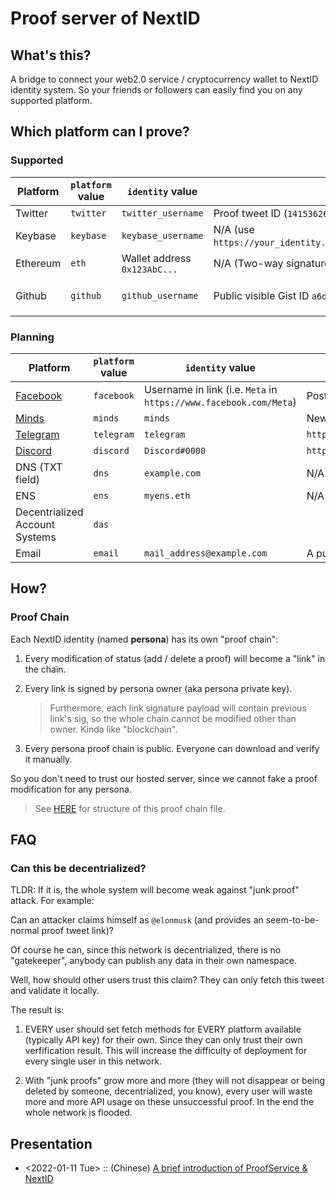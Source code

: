 # Proof server of NextID

## What's this?

A bridge to connect your web2.0 service / cryptocurrency wallet to
NextID identity system. So your friends or followers can easily find
you on any supported platform.

## Which platform can I prove?

### Supported

| Platform | `platform` value | `identity` value             | `proof_location` value                                                         | Misc.                                                   |
|----------|------------------|------------------------------|--------------------------------------------------------------------------------|---------------------------------------------------------|
| Twitter  | `twitter`        | `twitter_username`           | Proof tweet ID (`1415362679095635970`)                                         |                                                         |
| Keybase  | `keybase`        | `keybase_username`           | N/A (use `https://your_identity.keybase.pub/NextID/COMPRESSED_PUBKEY_HEX.txt`) |                                                         |
| Ethereum | `eth`            | Wallet address `0x123AbC...` | N/A (Two-way signatures created from persona sk and wallet sk)                 |                                                         |
| Github   | `github`         | `github_username`            | Public visible Gist ID `a6dddd2811af21b671fd`                                  | Gist should contains `0xPUBKEY_COMRESSED_HEX.json` file |

### Planning

| Platform                             | `platform` value | `identity` value                                                  | `proof_location` value                                 | Misc. |
|--------------------------------------|------------------|-------------------------------------------------------------------|--------------------------------------------------------|-------|
| [Facebook](https://www.facebook.com) | `facebook`       | Username in link (i.e. `Meta` in `https://www.facebook.com/Meta`) | Post ID (`460695145492083`)                            |       |
| [Minds](https://www.minds.com)       | `minds`          | `minds`                                                           | Newsfeed ID (`1309718521097228301`)                    |       |
| [Telegram](https://telegram.org)     | `telegram`       | `telegram`                                                        | `https://t.me/some_public_group/CHAT_ID_DIGITS`        |       |
| [Discord](https://discord.com)       | `discord`        | `Discord#0000`                                                    | `https://discord.com/channels/DIGITS/DIGITS/DIGITS`    |       |
| DNS (TXT field)                      | `dns`            | `example.com`                                                     | N/A (use `dig example.com TXT`)                        |       |
| ENS                                  | `ens`            | `myens.eth`                                                       | N/A (use `id.next.proof` record in ENS to store proof) |       |
| Decentrialized Account Systems       | `das`            |                                                                   |                                                        |       |
| Email                                | `email`          | `mail_address@example.com`                                        | A public mailing list `mbox` download URL (?)          |       |

## How?

### Proof Chain

Each NextID identity (named **persona**) has its own "proof chain":

1. Every modification of status (add / delete a proof) will become a
   "link" in the chain.

2. Every link is signed by persona owner (aka persona private key).

   > Furthermore, each link signature payload will contain previous
   > link's sig, so the whole chain cannot be modified other than
   > owner. Kinda like "blockchain".

3. Every persona proof chain is public. Everyone can download and
   verify it manually.

So you don't need to trust our hosted server, since we cannot fake a
proof modification for any persona.

> See [HERE](./proof_chain.md) for structure of this proof chain file.

## FAQ

### Can this be decentrialized?

TLDR: If it is, the whole system will become weak against "junk proof"
attack. For example:

Can an attacker claims himself as `@elonmusk` (and provides an
seem-to-be-normal proof tweet link)?

Of course he can, since this network is decentrialized, there is no
"gatekeeper", anybody can publish any data in their own namespace.

Well, how should other users trust this claim?  They can only fetch this
tweet and validate it locally.

The result is:

1. EVERY user should set fetch methods for EVERY platform available
   (typically API key) for their own.  Since they can only trust their
   own verfification result.  This will increase the difficulty of
   deployment for every single user in this network.

2. With "junk proofs" grow more and more (they will not disappear or
   being deleted by someone, decentrialized, you know), every user
   will waste more and more API usage on these unsuccessful proof.
   In the end the whole network is flooded.

## Presentation

- <2022-01-11 Tue> :: (Chinese) [A brief introduction of ProofService & NextID](https://docs.google.com/presentation/d/1aq9H8eViLRgZ32xcTcTsAdET52X3P3jtuJFIP5COpyI/edit?usp=sharing)
